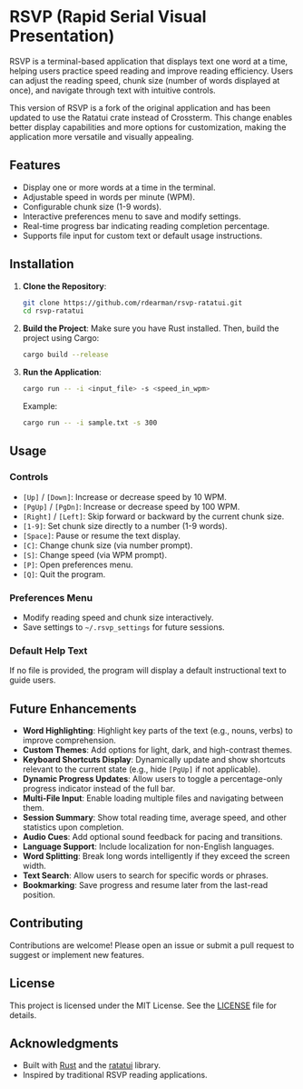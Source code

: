 # RSVP (Rapid Serial Visual Presentation)

RSVP is a terminal-based application that displays text one word at a time, helping users practice speed reading and improve reading efficiency. Users can adjust the reading speed, chunk size (number of words displayed at once), and navigate through text with intuitive controls.

This version of RSVP is a fork of the original application and has been updated to use the Ratatui crate instead of Crossterm. This change enables better display capabilities and more options for customization, making the application more versatile and visually appealing.

## Features

- Display one or more words at a time in the terminal.
- Adjustable speed in words per minute (WPM).
- Configurable chunk size (1-9 words).
- Interactive preferences menu to save and modify settings.
- Real-time progress bar indicating reading completion percentage.
- Supports file input for custom text or default usage instructions.

## Installation

1. **Clone the Repository**:
   ```bash
   git clone https://github.com/rdearman/rsvp-ratatui.git
   cd rsvp-ratatui
   ```

2. **Build the Project**:
   Make sure you have Rust installed. Then, build the project using Cargo:
   ```bash
   cargo build --release
   ```

3. **Run the Application**:
   ```bash
   cargo run -- -i <input_file> -s <speed_in_wpm>
   ```

   Example:
   ```bash
   cargo run -- -i sample.txt -s 300
   ```

## Usage

### Controls
- `[Up]` / `[Down]`: Increase or decrease speed by 10 WPM.
- `[PgUp]` / `[PgDn]`: Increase or decrease speed by 100 WPM.
- `[Right]` / `[Left]`: Skip forward or backward by the current chunk size.
- `[1-9]`: Set chunk size directly to a number (1-9 words).
- `[Space]`: Pause or resume the text display.
- `[C]`: Change chunk size (via number prompt).
- `[S]`: Change speed (via WPM prompt).
- `[P]`: Open preferences menu.
- `[Q]`: Quit the program.

### Preferences Menu
- Modify reading speed and chunk size interactively.
- Save settings to `~/.rsvp_settings` for future sessions.

### Default Help Text
If no file is provided, the program will display a default instructional text to guide users.

## Future Enhancements

- **Word Highlighting**: Highlight key parts of the text (e.g., nouns, verbs) to improve comprehension.
- **Custom Themes**: Add options for light, dark, and high-contrast themes.
- **Keyboard Shortcuts Display**: Dynamically update and show shortcuts relevant to the current state (e.g., hide `[PgUp]` if not applicable).
- **Dynamic Progress Updates**: Allow users to toggle a percentage-only progress indicator instead of the full bar.
- **Multi-File Input**: Enable loading multiple files and navigating between them.
- **Session Summary**: Show total reading time, average speed, and other statistics upon completion.
- **Audio Cues**: Add optional sound feedback for pacing and transitions.
- **Language Support**: Include localization for non-English languages.
- **Word Splitting**: Break long words intelligently if they exceed the screen width.
- **Text Search**: Allow users to search for specific words or phrases.
- **Bookmarking**: Save progress and resume later from the last-read position.

## Contributing

Contributions are welcome! Please open an issue or submit a pull request to suggest or implement new features.

## License

This project is licensed under the MIT License. See the [LICENSE](LICENSE) file for details.

## Acknowledgments

- Built with [Rust](https://www.rust-lang.org/) and the [ratatui](https://crates.io/crates/ratatui) library.
- Inspired by traditional RSVP reading applications.
